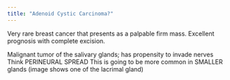 ```yaml
---
title: "Adenoid Cystic Carcinoma?"
---
```

Very rare breast cancer that presents as a palpable firm mass. Excellent prognosis with complete excision.

Malignant tumor of the salivary glands; has propensity to invade nerves
Think PERINEURAL SPREAD
This is going to be more common in SMALLER glands (image shows one of the lacrimal gland)

